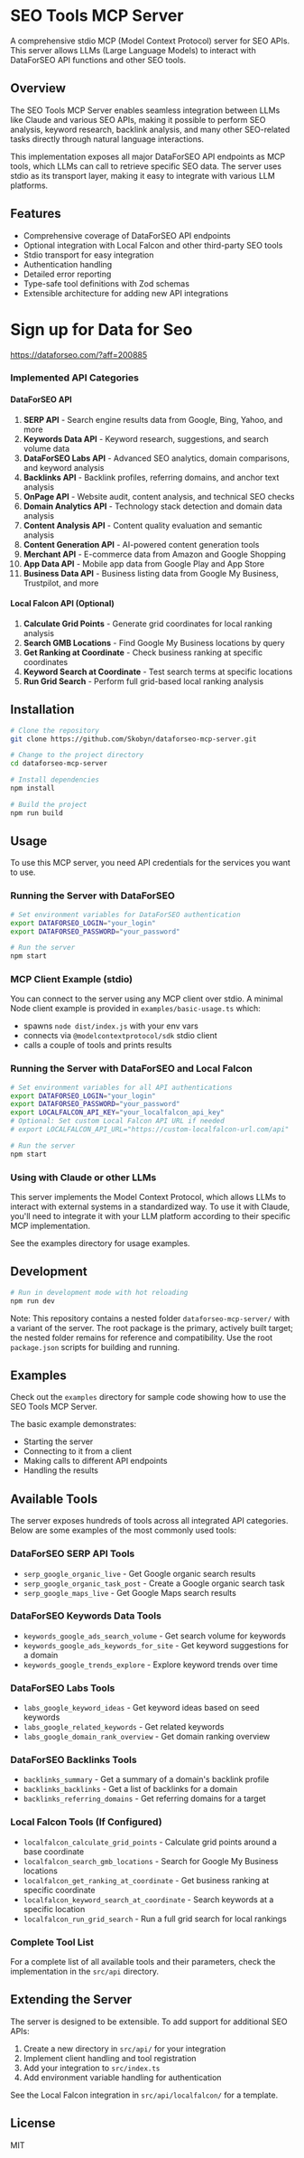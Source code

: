 # SEO Tools MCP Server

A comprehensive stdio MCP (Model Context Protocol) server for SEO APIs. This server allows LLMs (Large Language Models) to interact with DataForSEO API functions and other SEO tools.

## Overview

The SEO Tools MCP Server enables seamless integration between LLMs like Claude and various SEO APIs, making it possible to perform SEO analysis, keyword research, backlink analysis, and many other SEO-related tasks directly through natural language interactions.

This implementation exposes all major DataForSEO API endpoints as MCP tools, which LLMs can call to retrieve specific SEO data. The server uses stdio as its transport layer, making it easy to integrate with various LLM platforms.

## Features

- Comprehensive coverage of DataForSEO API endpoints
- Optional integration with Local Falcon and other third-party SEO tools
- Stdio transport for easy integration
- Authentication handling
- Detailed error reporting
- Type-safe tool definitions with Zod schemas
- Extensible architecture for adding new API integrations

# Sign up for Data for Seo

https://dataforseo.com/?aff=200885

### Implemented API Categories

#### DataForSEO API
1. **SERP API** - Search engine results data from Google, Bing, Yahoo, and more
2. **Keywords Data API** - Keyword research, suggestions, and search volume data
3. **DataForSEO Labs API** - Advanced SEO analytics, domain comparisons, and keyword analysis
4. **Backlinks API** - Backlink profiles, referring domains, and anchor text analysis
5. **OnPage API** - Website audit, content analysis, and technical SEO checks
6. **Domain Analytics API** - Technology stack detection and domain data analysis
7. **Content Analysis API** - Content quality evaluation and semantic analysis
8. **Content Generation API** - AI-powered content generation tools
9. **Merchant API** - E-commerce data from Amazon and Google Shopping
10. **App Data API** - Mobile app data from Google Play and App Store
11. **Business Data API** - Business listing data from Google My Business, Trustpilot, and more

#### Local Falcon API (Optional)
1. **Calculate Grid Points** - Generate grid coordinates for local ranking analysis
2. **Search GMB Locations** - Find Google My Business locations by query
3. **Get Ranking at Coordinate** - Check business ranking at specific coordinates
4. **Keyword Search at Coordinate** - Test search terms at specific locations
5. **Run Grid Search** - Perform full grid-based local ranking analysis

## Installation

```bash
# Clone the repository
git clone https://github.com/Skobyn/dataforseo-mcp-server.git

# Change to the project directory
cd dataforseo-mcp-server

# Install dependencies
npm install

# Build the project
npm run build
```

## Usage

To use this MCP server, you need API credentials for the services you want to use.

### Running the Server with DataForSEO

```bash
# Set environment variables for DataForSEO authentication
export DATAFORSEO_LOGIN="your_login"
export DATAFORSEO_PASSWORD="your_password"

# Run the server
npm start
```

### MCP Client Example (stdio)

You can connect to the server using any MCP client over stdio. A minimal Node client example is provided in `examples/basic-usage.ts` which:
- spawns `node dist/index.js` with your env vars
- connects via `@modelcontextprotocol/sdk` stdio client
- calls a couple of tools and prints results

### Running the Server with DataForSEO and Local Falcon

```bash
# Set environment variables for all API authentications
export DATAFORSEO_LOGIN="your_login"
export DATAFORSEO_PASSWORD="your_password"
export LOCALFALCON_API_KEY="your_localfalcon_api_key"
# Optional: Set custom Local Falcon API URL if needed
# export LOCALFALCON_API_URL="https://custom-localfalcon-url.com/api"

# Run the server
npm start
```

### Using with Claude or other LLMs

This server implements the Model Context Protocol, which allows LLMs to interact with external systems in a standardized way. To use it with Claude, you'll need to integrate it with your LLM platform according to their specific MCP implementation.

See the examples directory for usage examples.

## Development

```bash
# Run in development mode with hot reloading
npm run dev
```

Note: This repository contains a nested folder `dataforseo-mcp-server/` with a variant of the server. The root package is the primary, actively built target; the nested folder remains for reference and compatibility. Use the root `package.json` scripts for building and running.

## Examples

Check out the `examples` directory for sample code showing how to use the SEO Tools MCP Server.

The basic example demonstrates:
- Starting the server
- Connecting to it from a client
- Making calls to different API endpoints
- Handling the results

## Available Tools

The server exposes hundreds of tools across all integrated API categories. Below are some examples of the most commonly used tools:

### DataForSEO SERP API Tools
- `serp_google_organic_live` - Get Google organic search results
- `serp_google_organic_task_post` - Create a Google organic search task
- `serp_google_maps_live` - Get Google Maps search results

### DataForSEO Keywords Data Tools
- `keywords_google_ads_search_volume` - Get search volume for keywords
- `keywords_google_ads_keywords_for_site` - Get keyword suggestions for a domain
- `keywords_google_trends_explore` - Explore keyword trends over time

### DataForSEO Labs Tools
- `labs_google_keyword_ideas` - Get keyword ideas based on seed keywords
- `labs_google_related_keywords` - Get related keywords
- `labs_google_domain_rank_overview` - Get domain ranking overview

### DataForSEO Backlinks Tools
- `backlinks_summary` - Get a summary of a domain's backlink profile
- `backlinks_backlinks` - Get a list of backlinks for a domain
- `backlinks_referring_domains` - Get referring domains for a target

### Local Falcon Tools (If Configured)
- `localfalcon_calculate_grid_points` - Calculate grid points around a base coordinate
- `localfalcon_search_gmb_locations` - Search for Google My Business locations
- `localfalcon_get_ranking_at_coordinate` - Get business ranking at specific coordinate
- `localfalcon_keyword_search_at_coordinate` - Search keywords at a specific location
- `localfalcon_run_grid_search` - Run a full grid search for local rankings

### Complete Tool List

For a complete list of all available tools and their parameters, check the implementation in the `src/api` directory.

## Extending the Server

The server is designed to be extensible. To add support for additional SEO APIs:

1. Create a new directory in `src/api/` for your integration
2. Implement client handling and tool registration
3. Add your integration to `src/index.ts`
4. Add environment variable handling for authentication

See the Local Falcon integration in `src/api/localfalcon/` for a template.

## License

MIT
